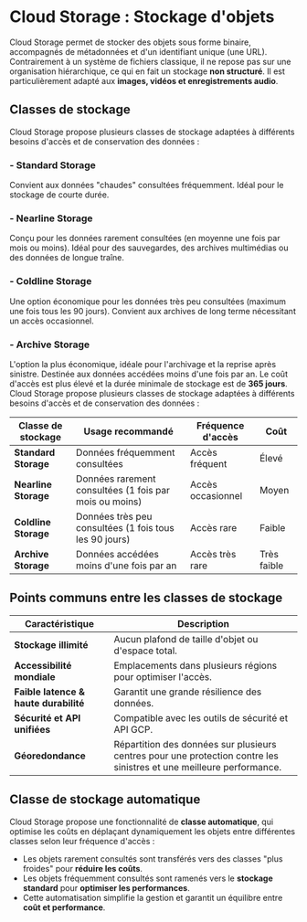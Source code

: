 # Cloud Storage : Stockage d'objets

Cloud Storage permet de stocker des objets sous forme binaire, accompagnés de métadonnées et d'un identifiant unique (une URL). Contrairement à un système de fichiers classique, il ne repose pas sur une organisation hiérarchique, ce qui en fait un stockage **non structuré**. Il est particulièrement adapté aux **images, vidéos et enregistrements audio**.

## Classes de stockage

Cloud Storage propose plusieurs classes de stockage adaptées à différents besoins d'accès et de conservation des données :

### - Standard Storage

Convient aux données "chaudes" consultées fréquemment. Idéal pour le stockage de courte durée.

### - Nearline Storage

Conçu pour les données rarement consultées (en moyenne une fois par mois ou moins). Idéal pour des sauvegardes, des archives multimédias ou des données de longue traîne.

### - Coldline Storage

Une option économique pour les données très peu consultées (maximum une fois tous les 90 jours). Convient aux archives de long terme nécessitant un accès occasionnel.

### - Archive Storage

L'option la plus économique, idéale pour l'archivage et la reprise après sinistre. Destinée aux données accédées moins d'une fois par an. Le coût d'accès est plus élevé et la durée minimale de stockage est de **365 jours**.
Cloud Storage propose plusieurs classes de stockage adaptées à différents besoins d'accès et de conservation des données :

|Classe de stockage|Usage recommandé|Fréquence d'accès|Coût|
|---|---|---|---|
|**Standard Storage**|Données fréquemment consultées|Accès fréquent|Élevé|
|**Nearline Storage**|Données rarement consultées (1 fois par mois ou moins)|Accès occasionnel|Moyen|
|**Coldline Storage**|Données très peu consultées (1 fois tous les 90 jours)|Accès rare|Faible|
|**Archive Storage**|Données accédées moins d'une fois par an|Accès très rare|Très faible|

## Points communs entre les classes de stockage

|Caractéristique|Description|
|---|---|
|**Stockage illimité**|Aucun plafond de taille d'objet ou d'espace total.|
|**Accessibilité mondiale**|Emplacements dans plusieurs régions pour optimiser l'accès.|
|**Faible latence & haute durabilité**|Garantit une grande résilience des données.|
|**Sécurité et API unifiées**|Compatible avec les outils de sécurité et API GCP.|
|**Géoredondance**|Répartition des données sur plusieurs centres pour une protection contre les sinistres et une meilleure performance.|

## Classe de stockage automatique

Cloud Storage propose une fonctionnalité de **classe automatique**, qui optimise les coûts en déplaçant dynamiquement les objets entre différentes classes selon leur fréquence d'accès :

- Les objets rarement consultés sont transférés vers des classes "plus froides" pour **réduire les coûts**.
- Les objets fréquemment consultés sont ramenés vers le **stockage standard** pour **optimiser les performances**.
- Cette automatisation simplifie la gestion et garantit un équilibre entre **coût et performance**.